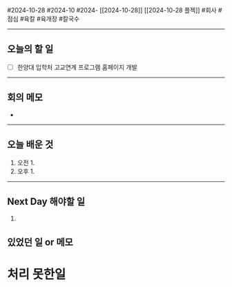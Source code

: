 #2024-10-28 #2024-10 #2024- [[2024-10-28]] [[2024-10-28 플젝]]
#회사 #점심 #육칼 #육개장 #칼국수 

---
## 오늘의 할 일
- [ ] 한양대 입학처 고교연계 프로그램 홈페이지 개발
---
## 회의 메모
- 
---
## 오늘 배운 것
1. 오전
    1. 
2. 오후
    1. 
---
## Next Day 해야할 일
1. 


## 있었던 일 or 메모


# 처리 못한일